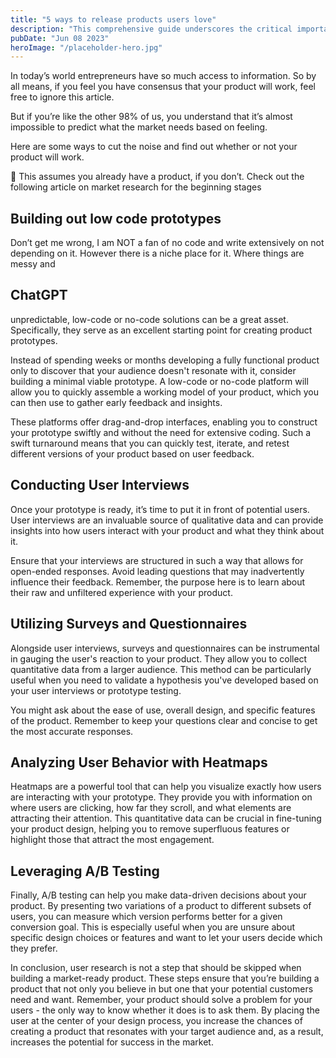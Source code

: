 ```yaml
---
title: "5 ways to release products users love"
description: "This comprehensive guide underscores the critical importance of user research in building market-ready products."
pubDate: "Jun 08 2023"
heroImage: "/placeholder-hero.jpg"
---
```

In today’s world entrepreneurs have so much access to information. So by all means, if you feel you have consensus that your product will work, feel free to ignore this article. 

But if you’re like the other 98% of us, you understand that it’s almost impossible to predict what the market needs based on feeling. 

Here are some ways to cut the noise and find out whether or not your product will work. 

<aside>
📢 This assumes you already have a product, if you don’t. Check out the following article on market research for the beginning stages
</aside>

## Building out low code prototypes

Don’t get me wrong, I am NOT a fan of no code and write extensively on not depending on it. However there is a niche place for it. Where things are messy and

## ChatGPT
unpredictable, low-code or no-code solutions can be a great asset. Specifically, they serve as an excellent starting point for creating product prototypes.

Instead of spending weeks or months developing a fully functional product only to discover that your audience doesn't resonate with it, consider building a minimal viable prototype. A low-code or no-code platform will allow you to quickly assemble a working model of your product, which you can then use to gather early feedback and insights.

These platforms offer drag-and-drop interfaces, enabling you to construct your prototype swiftly and without the need for extensive coding. Such a swift turnaround means that you can quickly test, iterate, and retest different versions of your product based on user feedback.

## Conducting User Interviews
Once your prototype is ready, it’s time to put it in front of potential users. User interviews are an invaluable source of qualitative data and can provide insights into how users interact with your product and what they think about it.

Ensure that your interviews are structured in such a way that allows for open-ended responses. Avoid leading questions that may inadvertently influence their feedback. Remember, the purpose here is to learn about their raw and unfiltered experience with your product.

## Utilizing Surveys and Questionnaires
Alongside user interviews, surveys and questionnaires can be instrumental in gauging the user's reaction to your product. They allow you to collect quantitative data from a larger audience. This method can be particularly useful when you need to validate a hypothesis you've developed based on your user interviews or prototype testing.

You might ask about the ease of use, overall design, and specific features of the product. Remember to keep your questions clear and concise to get the most accurate responses.

## Analyzing User Behavior with Heatmaps
Heatmaps are a powerful tool that can help you visualize exactly how users are interacting with your prototype. They provide you with information on where users are clicking, how far they scroll, and what elements are attracting their attention. This quantitative data can be crucial in fine-tuning your product design, helping you to remove superfluous features or highlight those that attract the most engagement.

## Leveraging A/B Testing
Finally, A/B testing can help you make data-driven decisions about your product. By presenting two variations of a product to different subsets of users, you can measure which version performs better for a given conversion goal. This is especially useful when you are unsure about specific design choices or features and want to let your users decide which they prefer.

In conclusion, user research is not a step that should be skipped when building a market-ready product. These steps ensure that you’re building a product that not only you believe in but one that your potential customers need and want. Remember, your product should solve a problem for your users - the only way to know whether it does is to ask them. By placing the user at the center of your design process, you increase the chances of creating a product that resonates with your target audience and, as a result, increases the potential for success in the market.